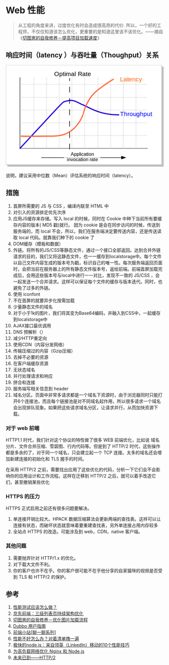 # Web 性能

> 从工程的角度来讲，过度优化有时会造成很高昂的代价. 所以，一个好的工程师，不仅仅知道该怎么优化，更重要的是知道这里该不该优化。——摘自《[切图崽的自我修养－提高项目加载速度](https://segmentfault.com/a/1190000005873431)》

## 响应时间（latency ）与吞吐量（Thoughput）关系

![](../img/BenchmarkOptimalRate.png)

说明，建议采用中位数（Mean）评估系统的响应时间（latency）。

## 措施

1. 首屏所需要的 JS 与 CSS ，编译内联至 HTML 中
2. 对引入的资源排定优先次序
3. 应用JS缓存来存储。写入 local 的时候，同时在 Cookie 中种下当前所有要缓存内容的版本( MD5 戳)就行。 因为 cookie 是会在同步访问的时候，传送到服务端的，而 local 不会，所以，我们在服务端决定要传送内容，还是传送读取 local 代码。就靠我们种下的 cookie 了
4. DOM缓存（模板和数据）
5. 外链。将所有的JS/CSS等静态文件，通过一个接口全部返回。达到合并外链请求的目的，我们又将这静态文件，也一一缓存到localstorage中。每个文件以自己文件内容生成的版本号为戳，标识自己的唯一性。每次服务端返回页面时，会把当前在服务器上的所有静态文件版本号，返给前端。前端首屏加载完成后，会用这些版本号与local中进行一一对比，发现不一致的 JS/CSS ，会一起发送一个合并请求。这样可以保证每个文件的缓存与版本迭代。同时，也避免了过多的外链。
6. 使用 iconfont
7. 不在首屏的就要异步化按需加载
8. 少量静态文件的域名
9. 对于小于1k的图片，我们将其变为Base64编码，并融入到CSS中，一起缓存到localstorage中
10. AJAX接口最优调用
11. DNS 预解析（）
12. 减少HTTP重定向
13. 使用CDN（内容分发网络）
14. 传输压缩过的内容（Gzip压缩）
15. 去掉不必要的资源
16. 在客户端缓存资源
17. 无状态域名
18. 并行处理请求和响应
19. 拼合和连接
20. 服务端写相关信息到 header
21. 域名分区。页面中非常多请求都是一个域名下资源时，由于浏览器同时只能打开6个连接池，而且每个链接池是对不同域名起作用，所以很多请求一个域名会出现排队现象。如果把这些请求域名分区，让请求并行，从而加快资源下载。

### 对于 web 前端

HTTP1.1 时代，我们针对这个协议的特性做了很多 WEB 前端优化，比如说 域名分片、文件合并压缩、雪碧图、行内代码等。但是到了 HTTP/2 时代，这些操作都是多余的了，对于同一个域名，只会建立起一个 TCP 连接。太多的域名还会增加新建连接的初始化和 TLS 握手的时间。

在采用 HTTP/2 之前，需要找出应用了这些优化的代码，分析一下它们会不会影响你的应用设计和工作流程。这样在迁移到 HTTP/2 之后，就可以着手改造它们，甚至撤销某些优化

### HTTPS 的压力

HTTPS 正式启用之前还有很多问题要解决。

1. 单连接开销比较大。HPACK 数据压缩算法会更新两端的查找表。这样可以让连接有状态，而破坏状态就意味着要重建查找表，另外单连接占用内存较多
2. 全站点 HTTPS 的改造。可能涉及到 web，CDN，native 客户端。

### 其他问题

1. 需要抛弃针对 HTTP/1.x 的优化。
2. 对下载大文件不利。
3. 你的客户也许不在乎。你的客户很可能不在乎他分享的自家猫咪的视频是否受到 TLS 和 HTTP/2 的保护。

## 参考

1. [性能测试应该怎么做？](http://coolshell.cn/articles/17381.html)
2. [京东前端：三级列表页持续架构优化](https://mp.weixin.qq.com/s?__biz=MzIwNjQwMzUwMQ==&mid=2247483922&idx=1&sn=0f887e42a4edaf05fa5ca73ea9c792b1)
3. [切图崽的自我修养－优化图片加载流程](https://segmentfault.com/a/1190000005904337)
4. [Dubbo 用户指南](http://dubbo.io/User+Guide-zh.htm)
5. [前端小站[聊一聊系列]](https://segmentfault.com/blog/frontenddriver)
6. [性能不好怎么办？对着清单撸一遍](http://mp.weixin.qq.com/s?__biz=MzAwNjY4NTQ4MA==&mid=2651174290&idx=1&sn=288518f030801f4d90878e806546487c)
7. [极快的node.js：来自领英（LinkedIn）移动的10个性能技巧](http://ourjs.com/detail/53410e63b189a25b71000001)
8. [为高负载网络优化 Nginx 和 Node.js](http://www.oschina.net/translate/optimising-nginx-node-js-and-networking-for-heavy-workloads)
9. [未来已到——HTTP/2](https://segmentfault.com/a/1190000007637735)

